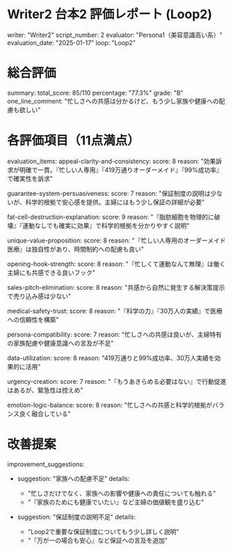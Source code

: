 # Writer2 台本2 評価レポート (Loop2)
writer: "Writer2"
script_number: 2
evaluator: "Persona1（美容意識高い系）"
evaluation_date: "2025-01-17"
loop: "Loop2"

# 総合評価
summary:
  total_score: 85/110
  percentage: "77.3%"
  grade: "B"
  one_line_comment: "忙しさへの共感は分かるけど、もう少し家族や健康への配慮も欲しい"

# 各評価項目（11点満点）
evaluation_items:
  appeal-clarity-and-consistency:
    score: 8
    reason: "効果訴求が明確で一貫。『忙しい人専用』『419万通りオーダーメイド』『99%成功率』で確実性を訴求"
  
  guarantee-system-persuasiveness:
    score: 7
    reason: "保証制度の説明は少ないが、科学的根拠で安心感を提供。主婦にはもう少し保証の詳細が必要"
  
  fat-cell-destruction-explanation:
    score: 9
    reason: "『脂肪細胞を物理的に破壊』『運動なしでも確実に効果』で科学的根拠を分かりやすく説明"
  
  unique-value-proposition:
    score: 8
    reason: "『忙しい人専用のオーダーメイド医療』は独自性があり、時間制約への配慮も良い"
  
  opening-hook-strength:
    score: 8
    reason: "『忙しくて運動なんて無理』は働く主婦にも共感できる良いフック"
  
  sales-pitch-elimination:
    score: 8
    reason: "共感から自然に発生する解決策提示で売り込み感は少ない"
  
  medical-safety-trust:
    score: 8
    reason: "『科学の力』『30万人の実績』で医療への信頼性を構築"
  
  persona-compatibility:
    score: 7
    reason: "忙しさへの共感は良いが、主婦特有の家族配慮や健康意識への言及が不足"
  
  data-utilization:
    score: 8
    reason: "419万通りと99%成功率、30万人実績を効果的に活用"
  
  urgency-creation:
    score: 7
    reason: "『もうあきらめる必要はない』で行動促進はあるが、緊急性は控えめ"
  
  emotion-logic-balance:
    score: 8
    reason: "忙しさへの共感と科学的根拠がバランス良く融合している"

# 改善提案
improvement_suggestions:
  - suggestion: "家族への配慮不足"
    details: 
      - "忙しさだけでなく、家族への影響や健康への責任についても触れる"
      - "『家族のためにも健康でいたい』など主婦の価値観を盛り込む"
  
  - suggestion: "保証制度の説明不足"
    details:
      - "Loop2で重要な保証制度についてもう少し詳しく説明"
      - "『万が一の場合も安心』など保証への言及を追加"